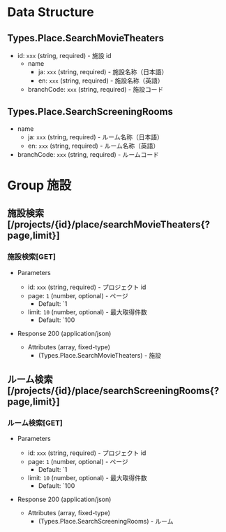 # Data Structure

## Types.Place.SearchMovieTheaters

-   id: `xxx` (string, required) - 施設 id
    -   name
        -   ja: `xxx` (string, required) - 施設名称（日本語）
        -   en: `xxx` (string, required) - 施設名称（英語）
    -   branchCode: `xxx` (string, required) - 施設コード

## Types.Place.SearchScreeningRooms

-   name
    -   ja: `xxx` (string, required) - ルーム名称（日本語）
    -   en: `xxx` (string, required) - ルーム名称（英語）
-   branchCode: `xxx` (string, required) - ルームコード

# Group 施設

## 施設検索 [/projects/{id}/place/searchMovieTheaters{?page,limit}]

### 施設検索[GET]

-   Parameters

    -   id: `xxx` (string, required) - プロジェクト id
    -   page: `1` (number, optional) - ページ
        -   Default: `1
    -   limit: `10` (number, optional) - 最大取得件数
        -   Default: `100

-   Response 200 (application/json)

    -   Attributes (array, fixed-type)
        -   (Types.Place.SearchMovieTheaters) - 施設

<!-- include(../../response/400.md) -->

## ルーム検索 [/projects/{id}/place/searchScreeningRooms{?page,limit}]

### ルーム検索[GET]

-   Parameters

    -   id: `xxx` (string, required) - プロジェクト id
    -   page: `1` (number, optional) - ページ
        -   Default: `1
    -   limit: `10` (number, optional) - 最大取得件数
        -   Default: `100

-   Response 200 (application/json)

    -   Attributes (array, fixed-type)
        -   (Types.Place.SearchScreeningRooms) - ルーム

<!-- include(../../response/400.md) -->
